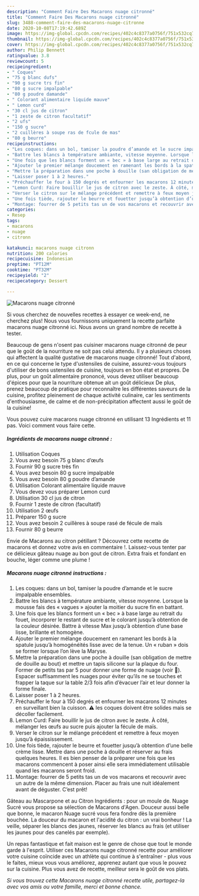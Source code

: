 ```yaml
---
description: "Comment Faire Des Macarons nuage citronné"
title: "Comment Faire Des Macarons nuage citronné"
slug: 3488-comment-faire-des-macarons-nuage-citronne
date: 2020-10-08T17:19:42.689Z
image: https://img-global.cpcdn.com/recipes/402c4c8377a0756f/751x532cq70/macarons-nuage-citronne-photo-principale-de-la-recette.jpg
thumbnail: https://img-global.cpcdn.com/recipes/402c4c8377a0756f/751x532cq70/macarons-nuage-citronne-photo-principale-de-la-recette.jpg
cover: https://img-global.cpcdn.com/recipes/402c4c8377a0756f/751x532cq70/macarons-nuage-citronne-photo-principale-de-la-recette.jpg
author: Philip Bennett
ratingvalue: 3.8
reviewcount: 5
recipeingredient:
- " Coques"
- "75 g blanc dufs"
- "90 g sucre trs fin"
- "80 g sucre impalpable"
- "80 g poudre damande"
- " Colorant alimentaire liquide mauve"
- " Lemon curd"
- "30 cl jus de citron"
- "1 zeste de citron facultatif"
- "2 ufs"
- "150 g sucre"
- "2 cuillères à soupe ras de fcule de mas"
- "80 g beurre"
recipeinstructions:
- "Les coques: dans un bol, tamiser la poudre d’amande et le sucre impalpable ensembles."
- "Battre les blancs à température ambiante, vitesse moyenne. Lorsque la mousse fais des « vagues » ajouter la moitier du sucre fin en battant."
- "Une fois que les blancs forment un « bec » à base large au retrait du fouet, incorporer le restant de sucre et le colorant jusqu’à obtention de la couleur désirée. Battre à vitesse Max jusqu’à obtention d’une base lisse, brillante et homogène."
- "Ajouter le premier mélange doucement en ramenant les bords à la spatule jusqu’à homogénéités lisse avec de la tenue. Un « ruban » dois se former lorsque l’on lève la Maryse."
- "Mettre la préparation dans une poche à douille (san obligation de mettre de douille au bout) et mettre un tapis silicone sur la plaque du four. Former de petits tas par 5 pour donner une forme de nuage (voir 📸). Espacer suffisamment les nuages pour éviter qu’ils ne se touches et frapper la taque sur la table 2/3 fois afin d’évacuer l’air et leur donner la forme finale."
- "Laisser poser 1 à 2 heures."
- "Préchauffer le four à 150 degrés et enfourner les macarons 12 minutes en surveillant bien la cuisson. ⚠️ les coques doivent être solides mais se décoller facilement."
- "Lemon Curd: Faire bouillir le jus de citron avec le zeste. À côté, mélanger les œufs au sucre puis ajouter la fécule de maïs."
- "Verser le citron sur le mélange précédent et remettre à feux moyen jusqu’à épaississement."
- "Une fois tiède, rajouter le beurre et fouetter jusqu’à obtention d’une belle crème lisse. Mettre dans une poche à douille et réserver au frais quelques heures. Il es bien penser de la préparer une fois que les macarons commencent à poser ainsi elle sera immédiatement utilisable quand les macarons seront froid."
- "Montage: fourrer de 5 petits tas un de vos macarons et recouvrir avec un autre de la même dimension. Placer au frais une nuit idéalement avant de déguster. C’est prêt!"
categories:
- Resep
tags:
- macarons
- nuage
- citronn

katakunci: macarons nuage citronn 
nutrition: 200 calories
recipecuisine: Indonesian
preptime: "PT12M"
cooktime: "PT32M"
recipeyield: "2"
recipecategory: Dessert

---
```



![Macarons nuage citronné](https://img-global.cpcdn.com/recipes/402c4c8377a0756f/751x532cq70/macarons-nuage-citronne-photo-principale-de-la-recette.jpg)

Si vous cherchez de nouvelles recettes à essayer ce week-end, ne cherchez plus! Nous vous fournissons uniquement la recette parfaite macarons nuage citronné ici. Nous avons un grand nombre de recette à tester.

Beaucoup de gens n'osent pas cuisiner macarons nuage citronné de peur que le goût de la nourriture ne soit pas celui attendu. Il y a plusieurs choses qui affectent la qualité gustative de macarons nuage citronné! Tout d'abord, en ce qui concerne le type d'ustensiles de cuisine, assurez-vous toujours d'utiliser de bons ustensiles de cuisine, toujours en bon état et propres. De plus, pour un goût alimentaire prononcé, vous devez utiliser beaucoup d'épices pour que la nourriture obtenue ait un goût délicieux De plus, prenez beaucoup de pratique pour reconnaître les différentes saveurs de la cuisine, profitez pleinement de chaque activité culinaire, car les sentiments d'enthousiasme, de calme et de non-précipitation affectent aussi le goût de la cuisine!

<!--inarticleads1-->

Vous pouvez cuire macarons nuage citronné en utilisant 13 Ingrédients et 11 pas. Voici comment vous faire cette.

##### Ingrédients de macarons nuage citronné :

1. Utilisation  Coques
1. Vous avez besoin 75 g blanc d’œufs
1. Fournir 90 g sucre très fin
1. Vous avez besoin 80 g sucre impalpable
1. Vous avez besoin 80 g poudre d’amande
1. Utilisation  Colorant alimentaire liquide mauve
1. Vous devez vous préparer  Lemon curd
1. Utilisation 30 cl jus de citron
1. Fournir 1 zeste de citron (facultatif)
1. Utilisation 2 œufs
1. Préparer 150 g sucre
1. Vous avez besoin 2 cuillères à soupe rasé de fécule de maïs
1. Fournir 80 g beurre


Envie de Macarons au citron pétillant ? Découvrez cette recette de macarons et donnez votre avis en commentaire !. Laissez-vous tenter par ce délicieux gâteau nuage au bon gout de citron. Extra frais et fondant en bouche, léger comme une plume ! 

<!--inarticleads2-->

##### Macarons nuage citronné instructions :

1. Les coques: dans un bol, tamiser la poudre d’amande et le sucre impalpable ensembles.
1. Battre les blancs à température ambiante, vitesse moyenne. Lorsque la mousse fais des « vagues » ajouter la moitier du sucre fin en battant.
1. Une fois que les blancs forment un « bec » à base large au retrait du fouet, incorporer le restant de sucre et le colorant jusqu’à obtention de la couleur désirée. Battre à vitesse Max jusqu’à obtention d’une base lisse, brillante et homogène.
1. Ajouter le premier mélange doucement en ramenant les bords à la spatule jusqu’à homogénéités lisse avec de la tenue. Un « ruban » dois se former lorsque l’on lève la Maryse.
1. Mettre la préparation dans une poche à douille (san obligation de mettre de douille au bout) et mettre un tapis silicone sur la plaque du four. Former de petits tas par 5 pour donner une forme de nuage (voir 📸). Espacer suffisamment les nuages pour éviter qu’ils ne se touches et frapper la taque sur la table 2/3 fois afin d’évacuer l’air et leur donner la forme finale.
1. Laisser poser 1 à 2 heures.
1. Préchauffer le four à 150 degrés et enfourner les macarons 12 minutes en surveillant bien la cuisson. ⚠️ les coques doivent être solides mais se décoller facilement.
1. Lemon Curd: Faire bouillir le jus de citron avec le zeste. À côté, mélanger les œufs au sucre puis ajouter la fécule de maïs.
1. Verser le citron sur le mélange précédent et remettre à feux moyen jusqu’à épaississement.
1. Une fois tiède, rajouter le beurre et fouetter jusqu’à obtention d’une belle crème lisse. Mettre dans une poche à douille et réserver au frais quelques heures. Il es bien penser de la préparer une fois que les macarons commencent à poser ainsi elle sera immédiatement utilisable quand les macarons seront froid.
1. Montage: fourrer de 5 petits tas un de vos macarons et recouvrir avec un autre de la même dimension. Placer au frais une nuit idéalement avant de déguster. C’est prêt!


Gâteau au Mascarpone et au Citron Ingrédients : pour un moule de. Nuage Sucré vous propose sa sélection de Macarons d&#39;Agen. Douceur aussi belle que bonne, le macaron Nuage sucré vous fera fondre dès la première bouchée. La douceur du macaron et l&#39;acidité du citron : un vrai bonheur ! La veille, séparer les blancs des jaunes, réserver les blancs au frais (et utiliser les jaunes pour des canelés par exemple). 

<!--inarticleads1-->

<p>
Un repas fantastique et fait maison est le genre de chose que tout le monde garde à l'esprit. Utiliser ces Macarons nuage citronné recette pour améliorer votre cuisine coïncide avec un athlète qui continue à s'entraîner - plus vous le faites, mieux vous vous améliorez, apprenez autant que vous le pouvez sur la cuisine. Plus vous avez de recette, meilleur sera le goût de vos plats.
</p>

<p>
<i>Si vous trouvez cette Macarons nuage citronné recette utile, partagez-la avec vos amis ou votre famille, merci et bonne chance.</i>
</p>
